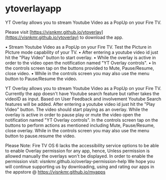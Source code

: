 # ytoverlayapp
 YT Overlay allows you to stream Youtube Video as a PopUp on your Fire TV.
 
 Please visit [https://visnkmr.github.io/ytoverlay](https://visnkmr.github.io/ytoverlay) to download the app.

• Stream Youtube Video as a PopUp on your Fire TV. Test the Picture in PIcture mode capability of your TV.
• After entering a youtube video id just hit the "Play Video" button to start overlay.
• While the overlay is active in order to  the video open the notification named "YT Overlay controls".
• In the controls screen tap on the buttons provided to Mute, Pause/Resume, close video.
• While in the controls screen you may also use the menu button to Pause/Resume the video.

YT Overlay allows you to stream Youtube Video as a PopUp on your Fire TV. Currently the app doesn't have Youtube search feature but rather takes the videoID as input. Based on User Feedback and involvement Youtube Search features will be added. After entering a youtube video id just hit the "Play Video" button. The video should start playing as an overlay. While the overlay is active in order to pause play or mute the video open the notification named "YT Overlay controls". In the controls screen tap on the buttons to perform actions as mentioned including Mute, Pause/Resume, close overlay. While in the controls screen you may also use the menu button to pause.resume the video.

Please Note: Fire TV OS 6 lacks the accessibility service options to be able to enable Overlay permission for any app, hence, Unless permission is allowed manually the overlays won't be displayed.
In order to enable the permission visit: visnkmr.github.io/overlay-permission-help
We hope you will continue supporting us by downloading, using and rating our apps in the appstore @ https://visnkmr.github.io/myapps 

